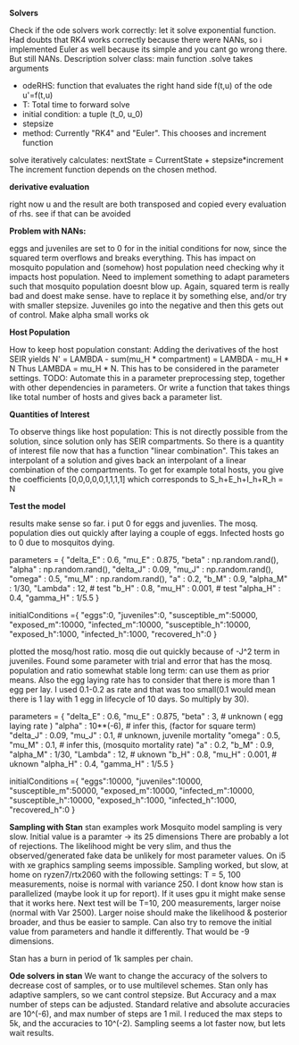 **Solvers**

Check if the ode solvers work correctly: let it solve exponential function.
Had doubts that RK4 works correctly because there were NANs, so i implemented Euler as well because its simple and you cant go wrong there. But still NANs.
Description solver class:
main function .solve takes arguments 
* odeRHS: function that evaluates the right hand side f(t,u) of the ode u'=f(t,u)
* T: Total time to forward solve
* initial condition: a tuple (t_0, u_0)
* stepsize
* method: Currently "RK4" and "Euler". This chooses and increment function

solve iteratively calculates: nextState = CurrentState + stepsize*increment
The increment function depends on the chosen method.


**derivative evaluation** 

right now u and the result are both transposed and copied every evaluation of rhs. see if that can be avoided


**Problem with NANs:**

eggs and juveniles are set to 0 for in the initial conditions for now, since the squared term overflows and breaks everything. This has impact on mosquito population and (somehow) host population
need checking why it impacts host population. Need to implement something to adapt parameters such that mosquito population doesnt blow up.
Again, squared term is really bad and doest make sense. have to replace it by something else, and/or try with smaller 
stepsize. Juveniles go into the negative and then this gets out of control. Make alpha small works ok


**Host Population**

How to keep host population constant: Adding the derivatives of the host SEIR yields N' = LAMBDA - sum(mu_H * compartment) = LAMBDA - mu_H * N
Thus LAMBDA = mu_H * N. This has to be considered in the parameter settings. TODO: Automate this in a parameter preprocessing step, together with other dependencies in parameters. 
Or write a function that takes things like total number of hosts and gives back a parameter list.

**Quantities of Interest**

To observe things like host population: This is not directly possible from the solution, since solution only has SEIR compartments. 
So there is a quantity of interest file now that has a function "linear combination". This takes an interpolant of a solution and gives back an interpolant of a linear
combination of the compartments.
To get for example total hosts, you give the coefficients [0,0,0,0,0,1,1,1,1] which corresponds to S_h+E_h+I_h+R_h = N

**Test the model**

results make sense so far. i put 0 for eggs and juvenlies. The mosq. population dies out quickly after laying a couple of eggs. 
Infected hosts go to 0 due to mosquitos dying.

parameters = {
    "delta_E" : 0.6,
    "mu_E" : 0.875,
    "beta" : np.random.rand(),
    "alpha" : np.random.rand(),
    "delta_J" : 0.09,
    "mu_J" : np.random.rand(),
    "omega" : 0.5,
    "mu_M" : np.random.rand(),
    "a" : 0.2,
    "b_M" : 0.9,
    "alpha_M" : 1/30,
    "Lambda" : 12, # test
    "b_H" : 0.8,
    "mu_H" : 0.001, # test
    "alpha_H" : 0.4,
    "gamma_H" : 1/5.5
}

initialConditions ={
    "eggs":0,
    "juveniles":0,
    "susceptible_m":50000,
    "exposed_m":10000,
    "infected_m":10000,
    "susceptible_h":10000,
    "exposed_h":1000,
    "infected_h":1000,
    "recovered_h":0
}

plotted the mosq/host ratio. mosq die out quickly because of -J^2 term in juveniles. Found some parameter with trial and error that has the mosq. population and ratio somewhat stable long term: 
can use them as prior means.
Also the egg laying rate has to consider that there is more than 1 egg per lay. I used 0.1-0.2 as rate and that was too small(0.1 would mean there is 1 lay with 1 egg in lifecycle of 10 days. So multiply by 30). 

parameters = {
    "delta_E" : 0.6,
    "mu_E" : 0.875,
    "beta" : 3, # unknown ( egg laying rate )
    "alpha" : 10**(-6), # infer this, (factor for square term)
    "delta_J" : 0.09,
    "mu_J" : 0.1, # unknown, juvenile mortality
    "omega" : 0.5,
    "mu_M" : 0.1, # infer this, (mosquito mortality rate)
    "a" : 0.2,
    "b_M" : 0.9,
    "alpha_M" : 1/30,
    "Lambda" : 12, # uknown
    "b_H" : 0.8,
    "mu_H" : 0.001, # uknown
    "alpha_H" : 0.4,
    "gamma_H" : 1/5.5
}

initialConditions ={
    "eggs":10000,
    "juveniles":10000,
    "susceptible_m":50000,
    "exposed_m":10000,
    "infected_m":10000,
    "susceptible_h":10000,
    "exposed_h":1000,
    "infected_h":1000,
    "recovered_h":0
}


**Sampling with Stan**
stan examples work
Mosquito model sampling is very slow. Initial value is a paramter -> its 25 dimensions
There are probably a lot of rejections. The likelihood might be very slim, and thus the observed/generated fake data be unlikely for most parameter values.
On i5 with xe graphics sampling seems impossible. 
Sampling worked, but slow, at home on ryzen7/rtx2060 with the following settings:
T = 5, 100 measurements, noise is normal with variance 250. 
I dont know how stan is parallelized (maybe look it up for report). If it uses gpu it might make sense that it works here. 
Next test will be T=10, 200 measurements, larger noise (normal with Var 2500).  Larger noise should make the likelihood & posterior broader, and thus be easier to sample.
Can also try to remove the initial value from parameters and handle it differently. That would be -9 dimensions.

Stan has a burn in period of 1k samples per chain.

**Ode solvers in stan**
We want to change the accuracy of the solvers to decrease cost of samples, or to use multilevel schemes.
Stan only has adaptive samplers, so we cant control stepsize. But Accuracy and a max number of steps can
be adjusted. Standard relative and absolute accuracies are 10^(-6), and max number of steps are 1 mil.
I reduced the max steps to 5k, and the accuracies to 10^(-2). Sampling seems a lot faster now, but lets wait
results.